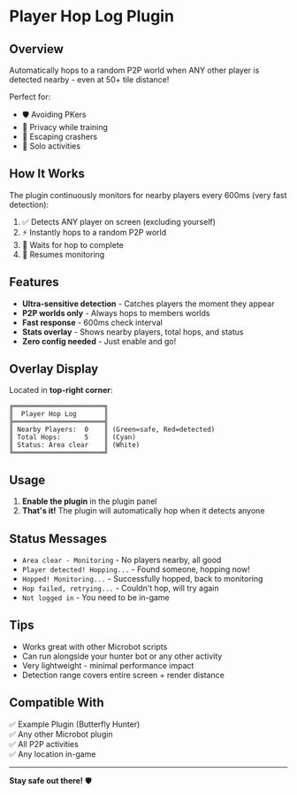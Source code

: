 # Player Hop Log Plugin

## Overview
Automatically hops to a random P2P world when ANY other player is detected nearby - even at 50+ tile distance!

Perfect for:
- 🛡️ Avoiding PKers
- 🤫 Privacy while training
- 🏃 Escaping crashers
- 🎯 Solo activities

## How It Works

The plugin continuously monitors for nearby players every 600ms (very fast detection):

1. ✅ Detects ANY player on screen (excluding yourself)
2. ⚡ Instantly hops to a random P2P world
3. 🔄 Waits for hop to complete
4. 👀 Resumes monitoring

## Features

- **Ultra-sensitive detection** - Catches players the moment they appear
- **P2P worlds only** - Always hops to members worlds
- **Fast response** - 600ms check interval
- **Stats overlay** - Shows nearby players, total hops, and status
- **Zero config needed** - Just enable and go!

## Overlay Display

Located in **top-right corner**:

```
╔═══════════════════════╗
║  Player Hop Log       ║
╠═══════════════════════╣
║ Nearby Players:  0    ║ (Green=safe, Red=detected)
║ Total Hops:      5    ║ (Cyan)
║ Status: Area clear    ║ (White)
╚═══════════════════════╝
```

## Usage

1. **Enable the plugin** in the plugin panel
2. **That's it!** The plugin will automatically hop when it detects anyone

## Status Messages

- `Area clear - Monitoring` - No players nearby, all good
- `Player detected! Hopping...` - Found someone, hopping now!
- `Hopped! Monitoring...` - Successfully hopped, back to monitoring
- `Hop failed, retrying...` - Couldn't hop, will try again
- `Not logged in` - You need to be in-game

## Tips

- Works great with other Microbot scripts
- Can run alongside your hunter bot or any other activity
- Very lightweight - minimal performance impact
- Detection range covers entire screen + render distance

## Compatible With

✅ Example Plugin (Butterfly Hunter)  
✅ Any other Microbot plugin  
✅ All P2P activities  
✅ Any location in-game  

---

**Stay safe out there!** 🛡️



